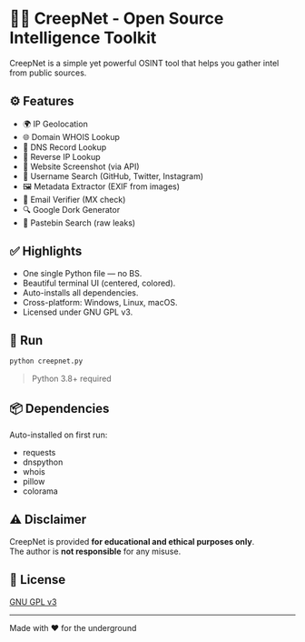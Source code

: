 # 🕵️‍♂️ CreepNet - Open Source Intelligence Toolkit

CreepNet is a simple yet powerful OSINT tool that helps you gather intel from public sources.

## ⚙️ Features

- 🌍 IP Geolocation
- 🌐 Domain WHOIS Lookup
- 📡 DNS Record Lookup
- 🔁 Reverse IP Lookup
- 📸 Website Screenshot (via API)
- 👤 Username Search (GitHub, Twitter, Instagram)
- 🖼 Metadata Extractor (EXIF from images)
- 📧 Email Verifier (MX check)
- 🔍 Google Dork Generator
- 🧾 Pastebin Search (raw leaks)

## ✅ Highlights

- One single Python file — no BS.
- Beautiful terminal UI (centered, colored).
- Auto-installs all dependencies.
- Cross-platform: Windows, Linux, macOS.
- Licensed under GNU GPL v3.

## 🚀 Run

```bash
python creepnet.py
```

> Python 3.8+ required

## 📦 Dependencies

Auto-installed on first run:

- requests
- dnspython
- whois
- pillow
- colorama

## ⚠️ Disclaimer

CreepNet is provided **for educational and ethical purposes only**.  
The author is **not responsible** for any misuse.

## 📄 License

[GNU GPL v3](https://www.gnu.org/licenses/gpl-3.0.html)

---

Made with ❤️ for the underground

